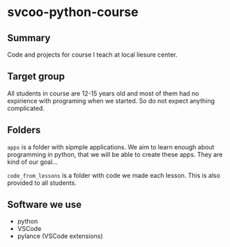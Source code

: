 # svcoo-python-course

## Summary
Code and projects for course I teach at local liesure center.

## Target group
All students in course are 12-15 years old and most of them had no expirience with programing when we started. So do not expect anything complicated.

## Folders
`apps` is a folder with sipmple applications. We aim to learn enough about programming in python, that we will be able to create these apps. They are kind of our goal...

`code_from_lessons` is a folder with code we made each lesson. This is also provided to all students.

## Software we use
- python
- VSCode
- pylance (VSCode extensions)